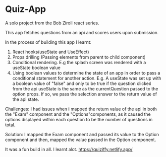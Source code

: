 # Quiz-App

A solo project from the Bob Ziroll react series.

This app fetches questions from an api and scores users upon submission.

In the process of building this app I learnt:

1. React hooks(useState and UseEffect)
2. Props drilling (Passing elements from parent to child component)
3. Conditional rendering. E.g the splash screen was rendered with a useState boolean value
4. Using boolean values to determine the state of an app in order to pass a conditional statement
   for another action. E.g. A useState was set up with a boolean value of "false" and only to be true
   if the question clicked from the api useState is the same as the currentQuestion passed to the option props.
   If so, we pass the selection answer to the return value of the api state.
   
 Challenges:
 I had issues when i mapped the return value of the api in both the "Exam" component and the "Options"components, as
 it caused the options displayed within each question to be the number of questions in total.
 
 Solution: I mapped the Exam component and passed its value to the Option component and then, mapped the value passed
 in the Option component.


It was a fun build in all. I learnt alot.
https://quiziffy.netlify.app/
